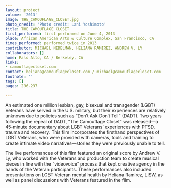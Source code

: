 ```yaml
---
layout: project
volume: '2013'
image: THE_CAMOUFLAGE_CLOSET.jpg
photo_credit: 'Photo credit: Lani Yoshimoto'
title: THE CAMOUFLAGE CLOSET
first_performed: first performed on June 4, 2013
place: African American Arts & Culture Complex, San Francisco, CA
times_performed: performed twice in 2013
contributor: MICHAEL NEDELMAN, HELIANA RAMIREZ, ANDREW V. LY
collaborators: []
home: Palo Alto, CA / Berkeley, CA
links:
- camouflagecloset.com
contact: heliana@camouflagecloset.com / michael@camouflagecloset.com
footnote: ''
tags: []
pages: 236-237

---
```


An estimated one million lesbian, gay, bisexual and transgender (LGBT) Veterans have served in the U.S. military, but their experiences are relatively unknown due to policies such as “Don’t Ask Don’t Tell” (DADT). Two years following the repeal of DADT, “The Camouflage Closet” was released—a 45-minute documentary about LGBT Veterans’ experiences with PTSD, trauma and recovery. This film incorporates the firsthand perspectives of LGBT Veterans, who were provided with cameras, tools and training to create intimate video narratives—stories they were previously unable to tell.

The live performances of this film featured an original score by Andrew V. Ly, who worked with the Veterans and production team to create musical pieces in line with the “videovoice” process that kept creative agency in the hands of the Veteran participants. These performances also included presentations on LGBT Veteran mental health by Heliana Ramirez, LISW, as well as panel discussions with Veterans featured in the film.
